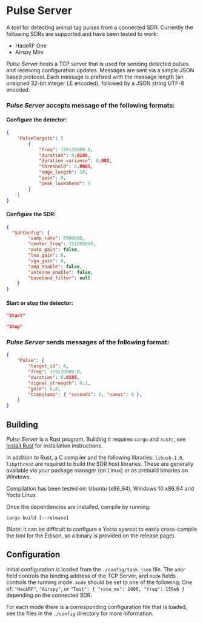 # Pulse Server

A tool for detecting animal tag pulses from a connected SDR. Currently the following SDRs are supported and have been tested to work:

* HackRF One
* Airspy Mini

_Pulse Server_ hosts a TCP server that is used for sending detected pulses and receiving configuration updates. Messages are sent via a simple JSON based protocol. Each message is prefixed with the message length (an unsigned 32-bit integer LE encoded), followed by a JSON string UTF-8 encoded.

### _Pulse Server_ accepts message of the following formats:

#### Configure the detector:

```json
{
    "PulseTargets": [
        {
            "freq": 150130000.0,
            "duration": 0.0185,
            "duration_variance": 0.002,
            "threshold": 0.0005,
            "edge_length": 10,
            "gain": 0,
            "peak_lookahead": 5
        }
    ]
}
```

#### Configure the SDR:

```json
{
  "SdrConfig": {
        "samp_rate": 6000000,
        "center_freq": 151000000,
        "auto_gain": false,
        "lna_gain": 8,
        "vga_gain": 8,
        "amp_enable": false,
        "antenna_enable": false,
        "baseband_filter": null
    }
}
```

#### Start or stop the detector:

```json
"Start"
```
```json
"Stop"
```

### _Pulse Server_ sends messages of the following format:


```json
{
    "Pulse": {
        "target_id": 0,
        "freq": 150130000.0,
        "duration": 0.0185,
        "signal_strength": 0.1,
        "gain": 0.0,
        "timestamp": { "seconds": 0, "nanos": 0 },
    }
}
```

## Building

_Pulse Server_ is a Rust program. Building it requires `cargo` and `rustc`, see [Install Rust](https://www.rust-lang.org/en-US/install.html) for installation instructions.

In addition to Rust, a C compiler and the following libraries: `libusb-1.0`, `libpthread` are required to build the SDR host libraries. These are generally available via your package manager (on Linux) or as prebuild binaries on Windows.

Compilation has been tested on: Ubuntu (x86_64), Windows 10 x86_64 and Yocto Linux

Once the dependencies are installed, compile by running:

```
cargo build [--release]
```

(Note: it can be difficult to configure a Yocto sysroot to easily cross-compile the tool for the Edison, so a binary is provided on the release page).

## Configuration

Initial configuration is loaded from the `./config/task.json` file. The `addr` field controls the binding address of the TCP Server, and `mode` fields controls the running mode. `mode` should be set to one of the following: One of: `"HackRF"`, `"Airspy"`, or `"Test": { "rate_ms": 1000, "freq": 150e6 }` depending on the connected SDR.

For each mode there is a corresponding configuration file that is loaded, see the files in the `./config` directory for more information.
